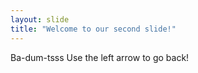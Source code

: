 ```yaml
---
layout: slide
title: "Welcome to our second slide!"
---
```

Ba-dum-tsss
Use the left arrow to go back!

